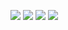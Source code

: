 
![](https://komarev.com/ghpvc/?username=manyworldss)
![](https://komarev.com/ghpvc/?username=manyworldss&color=yellowgreen)
![](https://komarev.com/ghpvc/?username=your-github-username&style=for-the-badge)
![](https://komarev.com/ghpvc/?username=your-github-username&label=PROFILE+VIEWS)

